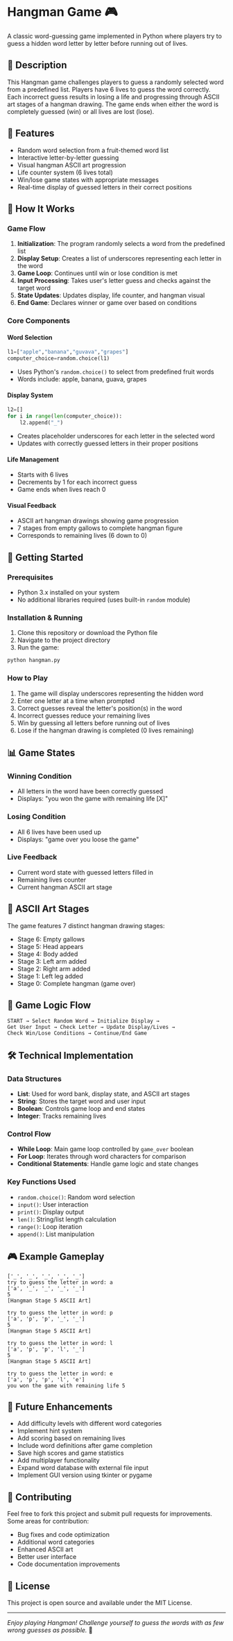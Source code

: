 # Hangman Game 🎮

A classic word-guessing game implemented in Python where players try to guess a hidden word letter by letter before running out of lives.

## 📝 Description

This Hangman game challenges players to guess a randomly selected word from a predefined list. Players have 6 lives to guess the word correctly. Each incorrect guess results in losing a life and progressing through ASCII art stages of a hangman drawing. The game ends when either the word is completely guessed (win) or all lives are lost (lose).

## 🎯 Features

- Random word selection from a fruit-themed word list
- Interactive letter-by-letter guessing
- Visual hangman ASCII art progression
- Life counter system (6 lives total) 
- Win/lose game states with appropriate messages
- Real-time display of guessed letters in their correct positions

## 🔧 How It Works

### Game Flow
1. **Initialization**: The program randomly selects a word from the predefined list
2. **Display Setup**: Creates a list of underscores representing each letter in the word
3. **Game Loop**: Continues until win or lose condition is met
4. **Input Processing**: Takes user's letter guess and checks against the target word
5. **State Updates**: Updates display, life counter, and hangman visual
6. **End Game**: Declares winner or game over based on conditions

### Core Components

#### Word Selection
```python
l1=["apple","banana","guvava","grapes"]
computer_choice=random.choice(l1)
```
- Uses Python's `random.choice()` to select from predefined fruit words
- Words include: apple, banana, guava, grapes

#### Display System
```python
l2=[]
for i in range(len(computer_choice)):
    l2.append("_")
```
- Creates placeholder underscores for each letter in the selected word
- Updates with correctly guessed letters in their proper positions

#### Life Management
- Starts with 6 lives
- Decrements by 1 for each incorrect guess
- Game ends when lives reach 0

#### Visual Feedback
- ASCII art hangman drawings showing game progression
- 7 stages from empty gallows to complete hangman figure
- Corresponds to remaining lives (6 down to 0)

## 🚀 Getting Started

### Prerequisites
- Python 3.x installed on your system
- No additional libraries required (uses built-in `random` module)

### Installation & Running
1. Clone this repository or download the Python file
2. Navigate to the project directory
3. Run the game:
```bash
python hangman.py
```

### How to Play
1. The game will display underscores representing the hidden word
2. Enter one letter at a time when prompted
3. Correct guesses reveal the letter's position(s) in the word
4. Incorrect guesses reduce your remaining lives
5. Win by guessing all letters before running out of lives
6. Lose if the hangman drawing is completed (0 lives remaining)

## 📊 Game States

### Winning Condition
- All letters in the word have been correctly guessed
- Displays: "you won the game with remaining life [X]"

### Losing Condition  
- All 6 lives have been used up
- Displays: "game over you loose the game"

### Live Feedback
- Current word state with guessed letters filled in
- Remaining lives counter
- Current hangman ASCII art stage

## 🎨 ASCII Art Stages

The game features 7 distinct hangman drawing stages:
- Stage 6: Empty gallows
- Stage 5: Head appears
- Stage 4: Body added
- Stage 3: Left arm added
- Stage 2: Right arm added  
- Stage 1: Left leg added
- Stage 0: Complete hangman (game over)

## 🔄 Game Logic Flow

```
START → Select Random Word → Initialize Display → 
Get User Input → Check Letter → Update Display/Lives → 
Check Win/Lose Conditions → Continue/End Game
```

## 🛠️ Technical Implementation

### Data Structures
- **List**: Used for word bank, display state, and ASCII art stages
- **String**: Stores the target word and user input
- **Boolean**: Controls game loop and end states
- **Integer**: Tracks remaining lives

### Control Flow
- **While Loop**: Main game loop controlled by `game_over` boolean
- **For Loop**: Iterates through word characters for comparison
- **Conditional Statements**: Handle game logic and state changes

### Key Functions Used
- `random.choice()`: Random word selection
- `input()`: User interaction
- `print()`: Display output
- `len()`: String/list length calculation
- `range()`: Loop iteration
- `append()`: List manipulation

## 🎮 Example Gameplay

```
['_', '_', '_', '_', '_']
try to guess the letter in word: a
['a', '_', '_', '_', '_']
5
[Hangman Stage 5 ASCII Art]

try to guess the letter in word: p
['a', 'p', 'p', '_', '_']
5
[Hangman Stage 5 ASCII Art]

try to guess the letter in word: l  
['a', 'p', 'p', 'l', '_']
5
[Hangman Stage 5 ASCII Art]

try to guess the letter in word: e
['a', 'p', 'p', 'l', 'e']
you won the game with remaining life 5
```

## 🚧 Future Enhancements

- Add difficulty levels with different word categories
- Implement hint system
- Add scoring based on remaining lives
- Include word definitions after game completion
- Save high scores and game statistics
- Add multiplayer functionality
- Expand word database with external file input
- Implement GUI version using tkinter or pygame

## 🤝 Contributing

Feel free to fork this project and submit pull requests for improvements. Some areas for contribution:
- Bug fixes and code optimization
- Additional word categories
- Enhanced ASCII art
- Better user interface
- Code documentation improvements

## 📄 License

This project is open source and available under the MIT License.

---

*Enjoy playing Hangman! Challenge yourself to guess the words with as few wrong guesses as possible.* 🎯 
